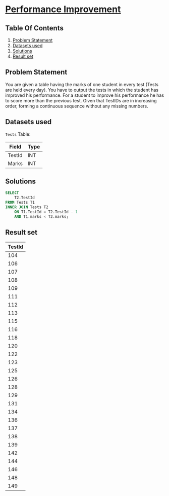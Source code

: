 # [Performance Improvement](https://www.interviewbit.com/problems/performance-improvement/)

## Table Of Contents
1. [Problem Statement]()
2. [Datasets used]()
3. [Solutions]()
4. [Result set]()

## Problem Statement

You are given a table having the marks of one student in every test (Tests are held every day). You have to output the tests in which the student has improved his performance. For a student to improve his performance he has to score more than the previous test. Given that TestIDs are in increasing order, forming a continuous sequence without any missing numbers.

## Datasets used

```Tests``` Table:

| Field  | Type |
| ------ | ---- |
| TestId | INT  |
| Marks  | INT  |

## Solutions

```sql
SELECT 
    T2.TestId
FROM Tests T1
INNER JOIN Tests T2
    ON T1.TestId = T2.TestId - 1 
    AND T1.marks < T2.marks;
```

## Result set

| **TestId** |
| ---------- |
| 104        |
| 106        |
| 107        |
| 108        |
| 109        |
| 111        |
| 112        |
| 113        |
| 115        |
| 116        |
| 118        |
| 120        |
| 122        |
| 123        |
| 125        |
| 126        |
| 128        |
| 129        |
| 131        |
| 134        |
| 136        |
| 137        |
| 138        |
| 139        |
| 142        |
| 144        |
| 146        |
| 148        |
| 149        |